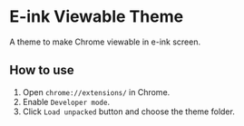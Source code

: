 # E-ink Viewable Theme

A theme to make Chrome viewable in e-ink screen.

## How to use

1. Open `chrome://extensions/` in Chrome.
2. Enable `Developer mode`.
3. Click `Load unpacked` button and choose the theme folder.
